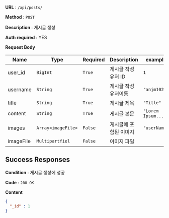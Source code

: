 **URL** : `/api/posts/`

**Method** : `POST`

**Description** : 게시글 생성

**Auth required** : YES

**Request Body**

|Name|Type|Required|Description|example|
|----|----|--------|--------|-------|
|user_id|`BigInt`|`True`|게시글 작성 유저 ID|`1`|
|username|`String`|`True`|게시글 작성 유저이름|`"anjm1020"`|
|title|`String`|`True`|게시글 제목|`"Title"`|
|content|`String`|`True`|게시글 본문|`"Lorem Ipsum...."`|
|images|`Array<imageFile>`|`False`|게시글에 포함된 이미지 |`"userName"`|
|imageFile|`Multipartfiel`|`False`|이미지 파일||



## Success Responses

**Condition** : 게시글 생성에 성공

**Code** : `200 OK`

**Content**

```json
{
  "_id" : 1
}
```
